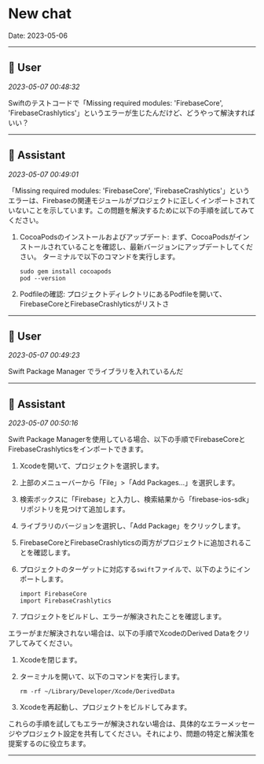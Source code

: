 # New chat

Date: 2023-05-06

---

## 👤 User
*2023-05-07 00:48:32*

Swiftのテストコードで「Missing required modules: 'FirebaseCore', 'FirebaseCrashlytics'」というエラーが生じたんだけど、どうやって解決すればいい？

---

## 🤖 Assistant
*2023-05-07 00:49:01*

「Missing required modules: 'FirebaseCore', 'FirebaseCrashlytics'」というエラーは、Firebaseの関連モジュールがプロジェクトに正しくインポートされていないことを示しています。この問題を解決するために以下の手順を試してみてください。

1. CocoaPodsのインストールおよびアップデート:
   まず、CocoaPodsがインストールされていることを確認し、最新バージョンにアップデートしてください。
   ターミナルで以下のコマンドを実行します。

   ```
   sudo gem install cocoapods
   pod --version
   ```

2. Podfileの確認:
   プロジェクトディレクトリにあるPodfileを開いて、FirebaseCoreとFirebaseCrashlyticsがリストさ

---

## 👤 User
*2023-05-07 00:49:23*

Swift Package Manager でライブラリを入れているんだ

---

## 🤖 Assistant
*2023-05-07 00:50:16*

Swift Package Managerを使用している場合、以下の手順でFirebaseCoreとFirebaseCrashlyticsをインポートできます。

1. Xcodeを開いて、プロジェクトを選択します。

2. 上部のメニューバーから「File」&gt;「Add Packages…」を選択します。

3. 検索ボックスに「Firebase」と入力し、検索結果から「firebase-ios-sdk」リポジトリを見つけて追加します。

4. ライブラリのバージョンを選択し、「Add Package」をクリックします。

5. FirebaseCoreとFirebaseCrashlyticsの両方がプロジェクトに追加されることを確認します。

6. プロジェクトのターゲットに対応する`swift`ファイルで、以下のようにインポートします。

   ```
   import FirebaseCore
   import FirebaseCrashlytics
   ```

7. プロジェクトをビルドし、エラーが解決されたことを確認します。

エラーがまだ解決されない場合は、以下の手順でXcodeのDerived Dataをクリアしてみてください。

1. Xcodeを閉じます。

2. ターミナルを開いて、以下のコマンドを実行します。

   ```
   rm -rf ~/Library/Developer/Xcode/DerivedData
   ```

3. Xcodeを再起動し、プロジェクトをビルドしてみます。

これらの手順を試してもエラーが解決されない場合は、具体的なエラーメッセージやプロジェクト設定を共有してください。それにより、問題の特定と解決策を提案するのに役立ちます。

---
